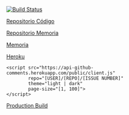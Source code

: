 [![Build Status](https://travis-ci.com/ULL-ESIT-GRADOII-TFG/tfm-pedro-laguera-software.svg?token=gcsaKWtG8sfHPxM1t64G&branch=master)](https://travis-ci.com/ULL-ESIT-GRADOII-TFG/tfm-pedro-laguera-software)

[Repositorio Código](https://github.com/ULL-ESIT-GRADOII-TFG/tfm-pedro-laguera-software)

[Repositorio Memoria](https://github.com/ULL-ESIT-GRADOII-TFG/tfm-pedro-laguera-memoria)

[Memoria](https://www.overleaf.com/project/5e3bd35c017c9500019348e4)

[Heroku](https://api-github-comments.herokuapp.com/)

```
<script src="https://api-github-comments.herokuapp.com/public/client.js"
        repo="[USER]/[REPO]/[ISSUE NUMBER]"
        theme="light | dark"
        page-size="[1, 100]">
</script>
```

[Production Build](https://github-comments.github.io/)